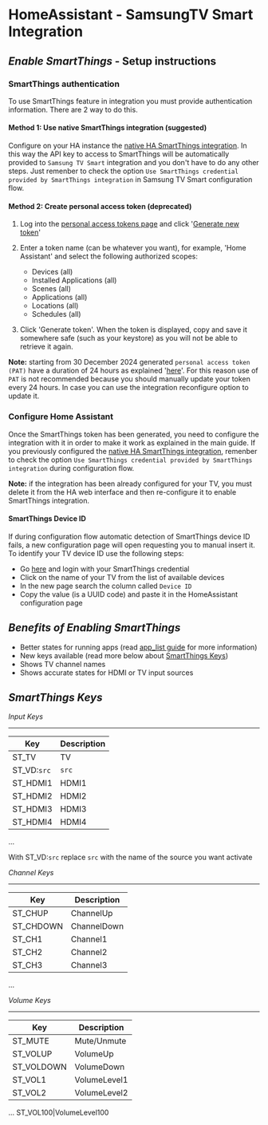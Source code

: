 # HomeAssistant - SamsungTV Smart Integration

## ***Enable SmartThings*** - Setup instructions

### SmartThings authentication

To use SmartThings feature in integration you must provide authentication information. There are 2 way to do this.

#### Method 1: Use native SmartThings integration (suggested)

Configure on your HA instance the [native HA SmartThings integration](https://www.home-assistant.io/integrations/smartthings/). In this way the API key to access to SmartThings will be automatically provided to `Samsung TV Smart` integration and you don't have to do any other steps. Just remenber to check the option `Use SmartThings credential provided by SmartThings integration` in Samsung TV Smart configuration flow.


#### Method 2: Create personal access token (deprecated)

1. Log into the [personal access tokens page](https://account.smartthings.com/tokens) and click '[Generate new token](https://account.smartthings.com/tokens/new)'
2. Enter a token name (can be whatever you want), for example, 'Home Assistant' and select the following authorized scopes:
    - Devices (all)
    - Installed Applications (all)
    - Scenes (all)
    - Applications (all)
    - Locations (all)
    - Schedules (all)

3. Click 'Generate token'. When the token is displayed, copy and save it somewhere safe (such as your keystore) as you will not be able to retrieve it again.

**Note:** starting from 30 December 2024 generated `personal access token (PAT)` have a duration of 24 hours as explained '[here](https://developer.smartthings.com/docs/getting-started/authorization-and-permissions)'. For this reason use of `PAT` is not recommended because you should manually update your token every 24 hours. In case you can use the integration reconfigure option to update it.<br/>

### Configure Home Assistant

Once the SmartThings token has been generated, you need to configure the integration with it in order to make it work as explained in the main guide. If you previously
configured the [native HA SmartThings integration](https://www.home-assistant.io/integrations/smartthings/), remenber to check the option `Use SmartThings credential provided by SmartThings integration` during configuration flow.

**Note:** if the integration has been already configured for your TV, you must delete it from the HA web interface and then re-configure it to enable SmartThings integration.<br/>

#### SmartThings Device ID

If during configuration flow automatic detection of SmartThings device ID fails, a new configuration page will open requesting you to manual
insert it.
To identify your TV device ID use the following steps:

- Go [here](https://my.smartthings.com/advanced/devices) and login with your SmartThings credential
- Click on the name of your TV from the list of available devices
- In the new page search the column called `Device ID`
- Copy the value (is a UUID code) and paste it in the HomeAssistant configuration page



***Benefits of Enabling SmartThings***
---------------

- Better states for running apps (read [app_list guide](https://github.com/ollo69/ha-samsungtv-smart/blob/master/docs/App_list.md) for more information)
- New keys available (read more below about [SmartThings Keys](https://github.com/ollo69/ha-samsungtv-smart/blob/master/docs/Smartthings.md#smartthings-keys))
- Shows TV channel names
- Shows accurate states for HDMI or TV input sources


***SmartThings Keys***
---------------

*Input Keys*
____________
Key|Description
---|-----------
ST_TV|TV
ST_VD:`src`|`src`
ST_HDMI1|HDMI1
ST_HDMI2|HDMI2
ST_HDMI3|HDMI3
ST_HDMI4|HDMI4
...


With ST_VD:`src` replace `src` with the name of the source you want activate


*Channel Keys*
______________
Key|Description
---|-----------
ST_CHUP|ChannelUp
ST_CHDOWN|ChannelDown
ST_CH1|Channel1
ST_CH2|Channel2
ST_CH3|Channel3
...

*Volume Keys*
______________
Key|Description
---|-----------
ST_MUTE|Mute/Unmute
ST_VOLUP|VolumeUp
ST_VOLDOWN|VolumeDown
ST_VOL1|VolumeLevel1
ST_VOL2|VolumeLevel2
...
ST_VOL100|VolumeLevel100
